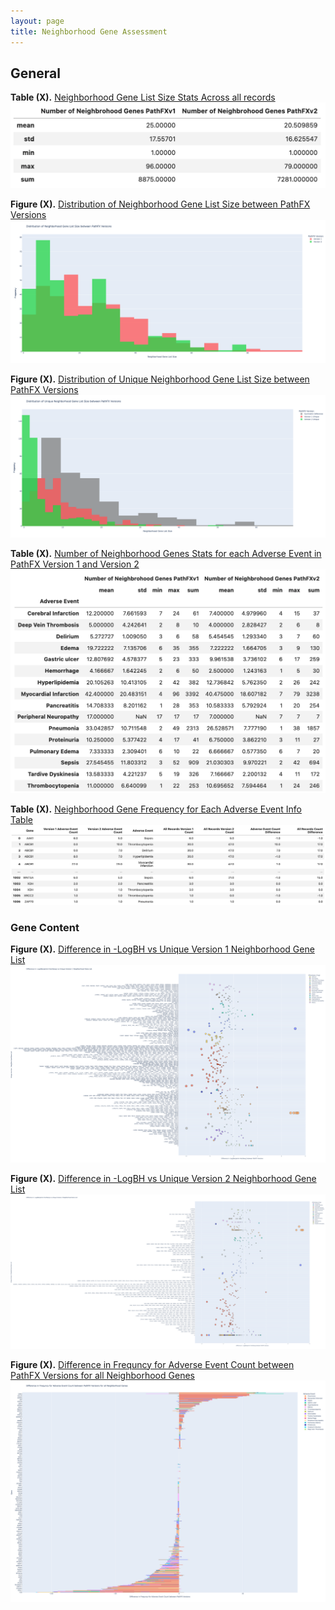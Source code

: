 ```yaml
---
layout: page
title: Neighborhood Gene Assessment
---
```







## General

**Table (X).** [Neighborhood Gene List Size Stats Across all records](https://drive.google.com/file/d/1d2oIL_lxWuKhaMtlgMbG65pr4HpKWMOk/view?usp=sharing)
![image](display_files/neighborhood_genes_results/tables/all_recrods_neigh_gene_stats_table.png)


**Figure (X).** [Distribution of Neighborhood Gene List Size between PathFX Versions](https://htmlpreview.github.io/?https://github.com/aryastark5/web_bench/blob/gh-pages/display_files/neighborhood_genes_results/graphs/Distribution_of_Neighborhood_Gene_List_Size_between_PathFX_Versions.html)
![image](display_files/neighborhood_genes_results/graphs/Distribution_of_Neighborhood_Gene_List_Size_between_PathFX_Versions.png)

**Figure (X).** [Distribution of Unique Neighborhood Gene List Size between PathFX Versions](https://htmlpreview.github.io/?https://github.com/aryastark5/web_bench/blob/gh-pages/display_files/neighborhood_genes_results/graphs/Distribution_of_Unique_Neighborhood_Gene_List_Size_between_PathFX_Versions.html)
![image](display_files/neighborhood_genes_results/graphs/Distribution_of_Unique_Neighborhood_Gene_List_Size_between_PathFX_Versions.png)

**Table (X).** [Number of Neighborhood Genes Stats for each Adverse Event in PathFX Version 1 and Version 2]()
![image](display_files/neighborhood_genes_results/tables/num_neigh_genes_stats_table.png)

**Table (X).** [Neighborhood Gene Frequency for Each Adverse Event Info Table](https://drive.google.com/file/d/1li_yg1bKwIsaVFT6lggGwW9EExWflnMs/view?usp=sharing)
![image](display_files/neighborhood_genes_results/tables/neigh_genes_version_count_info_table.png)



### Gene Content


**Figure (X).** [Difference in -LogBH vs Unique Version 1 Neighborhood Gene List](https://htmlpreview.github.io/?https://github.com/aryastark5/web_bench/blob/gh-pages/display_files/neighborhood_genes_results/graphs/Difference_in_-LogBH_vs_Unique_Version_1_Neighborhood_Gene_List.html)
![image](display_files/neighborhood_genes_results/graphs/Difference_in_-LogBH_vs_Unique_Version_1_Neighborhood_Gene_List.png)

**Figure (X).** [Difference in -LogBH vs Unique Version 2 Neighborhood Gene List](https://htmlpreview.github.io/?https://github.com/aryastark5/web_bench/blob/gh-pages/display_files/neighborhood_genes_results/graphs/Difference_in_-LogBH_vs_Unique_Version_2_Neighborhood_Gene_List.html)
![image](display_files/neighborhood_genes_results/graphs/Difference_in_-LogBH_vs_Unique_Version_2_Neighborhood_Gene_List.png)

**Figure (X).** [Difference in Frequncy for Adverse Event Count between PathFX Versions for all Neighborhood Genes](https://htmlpreview.github.io/?https://github.com/aryastark5/web_bench/blob/gh-pages/display_files/neighborhood_genes_results/graphs/Difference_in_Frequncy_for_Adverse_Event_Count_between_PathFX_Versions_for_all_Neighborhood_Genes.html)
![image](display_files/neighborhood_genes_results/graphs/Difference_in_Frequncy_for_Adverse_Event_Count_between_PathFX_Versions_for_all_Neighborhood_Genes.png)







